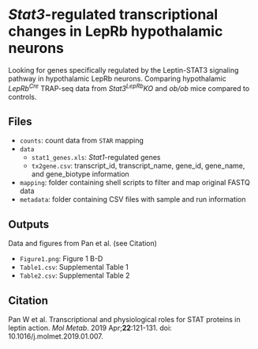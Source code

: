 # *Stat3*-regulated transcriptional changes in LepRb hypothalamic neurons

Looking for genes specifically regulated by the Leptin-STAT3 signaling pathway in hypothalamic LepRb neurons. Comparing hypothalamic *LepRb<sup>Cre</sup>* TRAP-seq data from *Stat3<sup>LepRb</sup>KO* and *ob/ob* mice compared to controls.

## Files
* `counts`: count data from `STAR` mapping
* `data`
  * `stat1_genes.xls`: *Stat1*-regulated genes
  * `tx2gene.csv`: transcript_id, transcript_name, gene_id, gene_name, and gene_biotype information
* `mapping`: folder containing shell scripts to filter and map original FASTQ data
* `metadata`: folder containing CSV files with sample and run information

## Outputs
Data and figures from Pan et al. (see Citation)
* `Figure1.png`: Figure 1 B-D
* `Table1.csv`: Supplemental Table 1
* `Table2.csv`: Supplemental Table 2

## Citation
Pan W et al. Transcriptional and physiological roles for STAT proteins in leptin action. *Mol Metab*. 2019 Apr;**22**:121-131. doi: 10.1016/j.molmet.2019.01.007.
